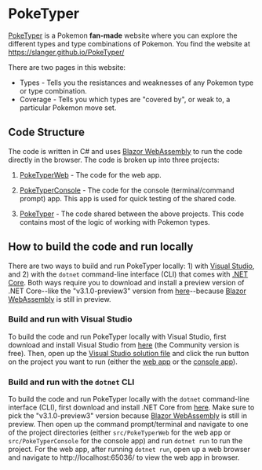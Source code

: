 # PokeTyper

[PokeTyper](https://slanger.github.io/PokeTyper/) is a Pokemon **fan-made** website where you can
explore the different types and type combinations of Pokemon. You find the website at
<https://slanger.github.io/PokeTyper/>

There are two pages in this website:

-   Types - Tells you the resistances and weaknesses of any Pokemon type or type combination.
-   Coverage - Tells you which types are "covered by", or weak to, a particular Pokemon move set.

## Code Structure

The code is written in C# and uses [Blazor WebAssembly](http://blazor.net) to run the code directly
in the browser. The code is broken up into three projects:

1. [PokeTyperWeb](src/PokeTyperWeb) - The code for the web app.

2. [PokeTyperConsole](src/PokeTyperConsole) - The code for the console (terminal/command prompt)
   app. This app is used for quick testing of the shared code.

3. [PokeTyper](src/PokeTyper) - The code shared between the above projects. This code contains most
   of the logic of working with Pokemon types.

## How to build the code and run locally

There are two ways to build and run PokeTyper locally: 1) with
[Visual Studio](https://visualstudio.microsoft.com/), and 2) with the `dotnet` command-line
interface (CLI) that comes with [.NET Core](https://dotnet.microsoft.com/). Both ways require you
to download and install a preview version of .NET Core--like the "v3.1.0-preview3" version from
[here](https://dotnet.microsoft.com/download/dotnet-core/3.1)--because
[Blazor WebAssembly](http://blazor.net) is still in preview.

### Build and run with Visual Studio

To build the code and run PokeTyper locally with Visual Studio, first download and install Visual
Studio from [here](https://visualstudio.microsoft.com/) (the Community version is free). Then, open
up the [Visual Studio solution file](src/PokeTyper.sln) and click the run button on the project you
want to run (either the [web app](src/PokeTyperWeb) or the [console app](src/PokeTyperConsole)).

### Build and run with the `dotnet` CLI

To build the code and run PokeTyper locally with the `dotnet` command-line interface (CLI), first
download and install .NET Core from [here](https://dotnet.microsoft.com/download/dotnet-core/3.1).
Make sure to pick the "v3.1.0-preview3" version because [Blazor WebAssembly](http://blazor.net) is
still in preview. Then open up the command prompt/terminal and navigate to one of the project
directories (either `src/PokeTyperWeb` for the web app or `src/PokeTyperConsole` for the console
app) and run `dotnet run` to run the project. For the web app, after running `dotnet run`, open up
a web browser and navigate to http://localhost:65036/ to view the web app in browser.
